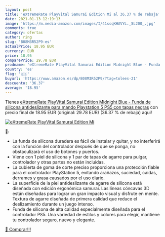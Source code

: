 ```yaml
---
layout: post
title: 'eXtremeRate PlayVital Samurai Edition Mi al 36.37 % de rebaja'
date: 2021-01-13 12:19:13
image: 'https://m.media-amazon.com/images/I/41ssqKHAVYL._SL200_.jpg'
comments: true
category: ofertas
author: ring
slug: 'B08M3R52P9-es'
actualPrice: 18.95 EUR
currency: EUR
price: 18.95
comparePrice: 29.78 EUR
prodname: 'eXtremeRate PlayVital Samurai Edition Midnight Blue - Funda de silicona antideslizante para mando Playstation 5 PS5 con tapas negras'
country: 'es'
flag: '🇪🇸'
buyurl: 'https://www.amazon.es/dp/B08M3R52P9/?tag=tolees-21'
descuento: '36.37'
average: '18.95'
---
```


Tienes [eXtremeRate PlayVital Samurai Edition Midnight Blue - Funda de silicona antideslizante para mando Playstation 5 PS5 con tapas negras](https://www.amazon.es/dp/B08M3R52P9/?tag=tolees-21) con precio final de  18.95 EUR (original: 29.78 EUR) (36.37 %  de rebaja) aqui!

[![eXtremeRate PlayVital Samurai Edition Mi](https://m.media-amazon.com/images/I/41ssqKHAVYL._SL200_.jpg)](https://www.amazon.es/dp/B08M3R52P9/?tag=tolees-21)

🔎:

- La funda de silicona duradera es fácil de instalar y quitar, y no interferirá con la función del controlador después de que se ponga, no obstaculizará el uso de botones y puertos.
- Viene con 1 piel de silicona y 1 par de tapas de agarre para pulgar, controlador y otras partes no están incluidas.
- La cubierta de goma de corte preciso proporciona una protección fiable para el controlador PlayStation 5, evitando arañazos, suciedad, caídas, derrames y grasa causados por el uso diario.
- La superficie de la piel antideslizante de agarre de silicona está diseñada con edición ergonómica samurai. Las líneas cóncavas 3D están diseñadas para lograr un gran impacto visual y disfrute en mente. Textura de agarre diseñada de primera calidad que reduce el deslizamiento durante un juego intenso.
- Funda de silicona de alta calidad especialmente diseñada para el controlador PS5. Una variedad de estilos y colores para elegir, mantiene tu controlador seguro, nuevo y elegante.

[🛒 Comprar!!!](https://www.amazon.es/dp/B08M3R52P9/?tag=tolees-21)
